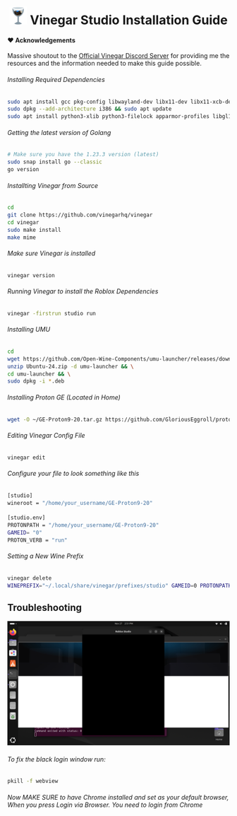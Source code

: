 <!DOCTYPE html>
<html lang="en">
<head>
    <meta charset="UTF-8">
    <meta name="viewport" content="width=device-width, initial-scale=1.0">
</head>
<body>
    <h1 align="center">
        <img src="https://github.com/Nightro-Fx/Vinegar-Guide/blob/main/img/Vinegar.png" width="40" alt="Logo"/> 
        Vinegar Studio Installation Guide
    </h1>
</html>

#### ❤️ Acknowledgements  
Massive shoutout to the [Official Vinegar Discord Server](https://discord.gg/vinegarhq-1069506340973707304) for providing me the resources and the information needed to make this guide possible.

###### Installing Required Dependencies
```bash
sudo apt install gcc pkg-config libwayland-dev libx11-dev libx11-xcb-dev libxkbcommon-x11-dev libgles2-mesa-dev libegl1-mesa-dev libffi-dev libxcursor-dev libvulkan-dev
sudo dpkg --add-architecture i386 && sudo apt update
sudo apt install python3-xlib python3-filelock apparmor-profiles libgl1-mesa-dri:i386 libglx-mesa0:i386
```

###### Getting the latest version of Golang
```bash
# Make sure you have the 1.23.3 version (latest)
sudo snap install go --classic
go version
```

###### Installting Vinegar from Source
```bash
cd
git clone https://github.com/vinegarhq/vinegar
cd vinegar
sudo make install
make mime
```
###### Make sure Vinegar is installed
```bash
vinegar version
```
###### Running Vinegar to install the Roblox Dependencies
```bash
vinegar -firstrun studio run
```

###### Installing UMU
```bash
cd
wget https://github.com/Open-Wine-Components/umu-launcher/releases/download/1.1.4/Ubuntu-24.zip -O Ubuntu-24.zip && \
unzip Ubuntu-24.zip -d umu-launcher && \
cd umu-launcher && \
sudo dpkg -i *.deb
```

###### Installing Proton GE (Located in Home)
```bash
wget -O ~/GE-Proton9-20.tar.gz https://github.com/GloriousEggroll/proton-ge-custom/releases/download/GE-Proton9-20/GE-Proton9-20.tar.gz && tar -xvzf ~/GE-Proton9-20.tar.gz -C ~ && rm ~/GE-Proton9-20.tar.gz
```

###### Editing Vinegar Config File
```bash
vinegar edit
```
###### Configure your file to look something like this
```bash
[studio]
wineroot = "/home/your_username/GE-Proton9-20"

[studio.env]
PROTONPATH = "/home/your_username/GE-Proton9-20"
GAMEID= "0"
PROTON_VERB = "run"
```
###### Setting a New Wine Prefix
```bash
vinegar delete
WINEPREFIX="~/.local/share/vinegar/prefixes/studio" GAMEID=0 PROTONPATH=GE-Proton umu-run "$(find ~/.local/share/vinegar/versions/ -name "RobloxStudioBeta.exe")"
```

## Troubleshooting
<img src="https://github.com/Nightro-Fx/Vinegar-Guide/blob/main/img/Black_Login_Window.png" width="600" alt="Problem"/> 

###### To fix the black login window run:
```bash
pkill -f webview
```

###### Now MAKE SURE to have Chrome installed and set as your default browser, When you press *Login via Browser*. You need to login from Chrome

